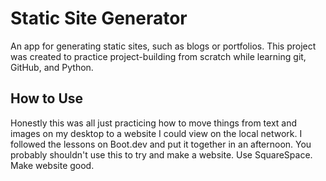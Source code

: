 # Static Site Generator
An app for generating static sites, such as blogs or portfolios. 
This project was created to practice project-building from scratch while learning git, GitHub, and Python.

## How to Use
Honestly this was all just practicing how to move things from text and images on my desktop to a website I could view on the local network. 
I followed the lessons on Boot.dev and put it together in an afternoon. You probably shouldn't use this to try and make a website.
Use SquareSpace. Make website good.
